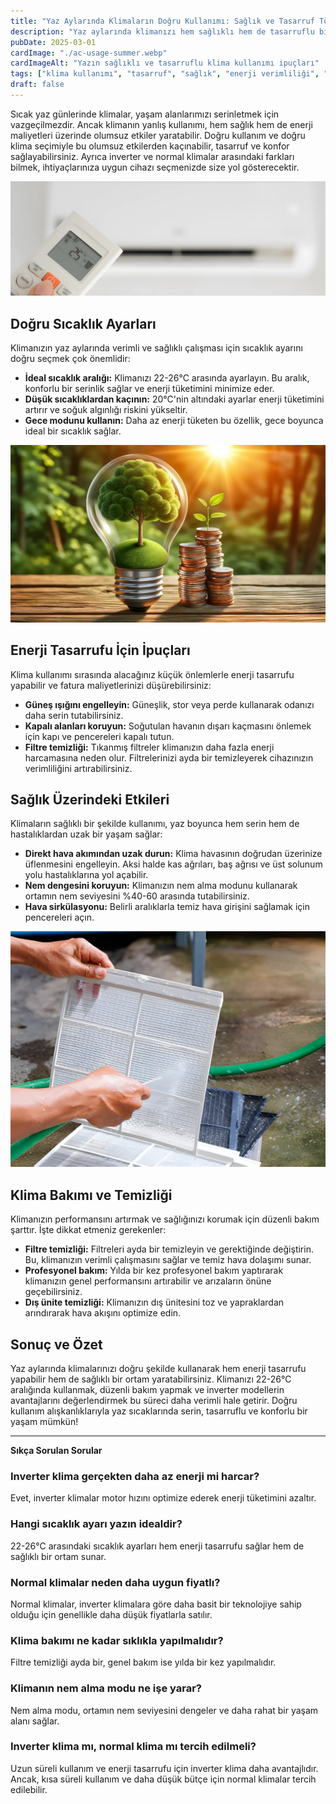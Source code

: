 ```yaml
---
title: "Yaz Aylarında Klimaların Doğru Kullanımı: Sağlık ve Tasarruf Tüyoları"
description: "Yaz aylarında klimanızı hem sağlıklı hem de tasarruflu bir şekilde kullanmanın yollarını ve inverter ile normal klimalar arasındaki farkları öğrenin."
pubDate: 2025-03-01
cardImage: "./ac-usage-summer.webp"
cardImageAlt: "Yazın sağlıklı ve tasarruflu klima kullanımı ipuçları"
tags: ["klima kullanımı", "tasarruf", "sağlık", "enerji verimliliği", "inverter klima"]
draft: false
---
```


Sıcak yaz günlerinde klimalar, yaşam alanlarımızı serinletmek için vazgeçilmezdir. Ancak klimanın yanlış kullanımı, hem sağlık hem de enerji maliyetleri üzerinde olumsuz etkiler yaratabilir. Doğru kullanım ve doğru klima seçimiyle bu olumsuz etkilerden kaçınabilir, tasarruf ve konfor sağlayabilirsiniz. Ayrıca inverter ve normal klimalar arasındaki farkları bilmek, ihtiyaçlarınıza uygun cihazı seçmenizde size yol gösterecektir.

![Klimanın doğru sıcaklık ayarı](./optimal-temperature.webp)

## Doğru Sıcaklık Ayarları

Klimanızın yaz aylarında verimli ve sağlıklı çalışması için sıcaklık ayarını doğru seçmek çok önemlidir:

- **İdeal sıcaklık aralığı:** Klimanızı 22-26°C arasında ayarlayın. Bu aralık, konforlu bir serinlik sağlar ve enerji tüketimini minimize eder.
- **Düşük sıcaklıklardan kaçının:** 20°C'nin altındaki ayarlar enerji tüketimini artırır ve soğuk algınlığı riskini yükseltir.
- **Gece modunu kullanın:** Daha az enerji tüketen bu özellik, gece boyunca ideal bir sıcaklık sağlar.

![Enerji tasarrufu için güneşlik kullanımı](./energy-saving-tips.webp)

## Enerji Tasarrufu İçin İpuçları

Klima kullanımı sırasında alacağınız küçük önlemlerle enerji tasarrufu yapabilir ve fatura maliyetlerinizi düşürebilirsiniz:

- **Güneş ışığını engelleyin:** Güneşlik, stor veya perde kullanarak odanızı daha serin tutabilirsiniz.
- **Kapalı alanları koruyun:** Soğutulan havanın dışarı kaçmasını önlemek için kapı ve pencereleri kapalı tutun.
- **Filtre temizliği:** Tıkanmış filtreler klimanızın daha fazla enerji harcamasına neden olur. Filtrelerinizi ayda bir temizleyerek cihazınızın verimliliğini artırabilirsiniz.

## Sağlık Üzerindeki Etkileri

Klimaların sağlıklı bir şekilde kullanımı, yaz boyunca hem serin hem de hastalıklardan uzak bir yaşam sağlar:

- **Direkt hava akımından uzak durun:** Klima havasının doğrudan üzerinize üflenmesini engelleyin. Aksi halde kas ağrıları, baş ağrısı ve üst solunum yolu hastalıklarına yol açabilir.
- **Nem dengesini koruyun:** Klimanızın nem alma modunu kullanarak ortamın nem seviyesini %40-60 arasında tutabilirsiniz.
- **Hava sirkülasyonu:** Belirli aralıklarla temiz hava girişini sağlamak için pencereleri açın.

![Klima filtre temizliği](./ac-filter-cleaning.webp)

## Klima Bakımı ve Temizliği

Klimanızın performansını artırmak ve sağlığınızı korumak için düzenli bakım şarttır. İşte dikkat etmeniz gerekenler:

- **Filtre temizliği:** Filtreleri ayda bir temizleyin ve gerektiğinde değiştirin. Bu, klimanızın verimli çalışmasını sağlar ve temiz hava dolaşımı sunar.
- **Profesyonel bakım:** Yılda bir kez profesyonel bakım yaptırarak klimanızın genel performansını artırabilir ve arızaların önüne geçebilirsiniz.
- **Dış ünite temizliği:** Klimanızın dış ünitesini toz ve yapraklardan arındırarak hava akışını optimize edin.

## Sonuç ve Özet

Yaz aylarında klimalarınızı doğru şekilde kullanarak hem enerji tasarrufu yapabilir hem de sağlıklı bir ortam yaratabilirsiniz. Klimanızı 22-26°C aralığında kullanmak, düzenli bakım yapmak ve inverter modellerin avantajlarını değerlendirmek bu süreci daha verimli hale getirir. Doğru kullanım alışkanlıklarıyla yaz sıcaklarında serin, tasarruflu ve konforlu bir yaşam mümkün!

---

**Sıkça Sorulan Sorular**

### Inverter klima gerçekten daha az enerji mi harcar?

Evet, inverter klimalar motor hızını optimize ederek enerji tüketimini azaltır.

### Hangi sıcaklık ayarı yazın idealdir?

22-26°C arasındaki sıcaklık ayarları hem enerji tasarrufu sağlar hem de sağlıklı bir ortam sunar.

### Normal klimalar neden daha uygun fiyatlı?

Normal klimalar, inverter klimalara göre daha basit bir teknolojiye sahip olduğu için genellikle daha düşük fiyatlarla satılır.

### Klima bakımı ne kadar sıklıkla yapılmalıdır?

Filtre temizliği ayda bir, genel bakım ise yılda bir kez yapılmalıdır.

### Klimanın nem alma modu ne işe yarar?

Nem alma modu, ortamın nem seviyesini dengeler ve daha rahat bir yaşam alanı sağlar.

### Inverter klima mı, normal klima mı tercih edilmeli?

Uzun süreli kullanım ve enerji tasarrufu için inverter klima daha avantajlıdır. Ancak, kısa süreli kullanım ve daha düşük bütçe için normal klimalar tercih edilebilir.
